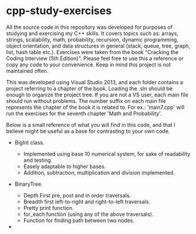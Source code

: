 # cpp-study-exercises
All the source code in this repository was developed for purposes of studying and exercising my C++ skills. It covers topics such as: arrays, strings, scalability, math, probability, recursion, dynamic programming, object orientation, and data structures in general (stack, queue, tree, graph, list, hash table etc.). Exercises were taken from the book "Cracking the Coding Interview (5th Edition)". Please feel free to use this a reference or copy any code to your convenience. Keep in mind
this project is not maintained often.

This was developed using Visual Studio 2013, and each folder contains a project referring to a chapter of the book. Loading the .sln should be enough to organize the project tree. If you are not a VS user, each main file should run without problems. The number suffix on each main file represents the chapter of the book it is related to. For ex.: 'main7.cpp' will run the exercises for the seventh chapter 'Math and Probability'.

Below is a small reference of what you will find in this code, and that I believe might be useful as a base for contrasting to your own code.

* BigInt class. 
  * Implemented using base 10 numerical system, for sake of readability and testing. 
  * Easely adaptable to higher bases.
  * Addition, subtraction, multiplication and division implemented.

* BinaryTree. 
  * Depth First pre, post and in order traversals. 
  * Breadth first left-to-right and right-to-left traversals. 
  * Pretty print function.
  * for_each function (using any of the above traversals).
  * Function for finding path between two nodes.
* 
